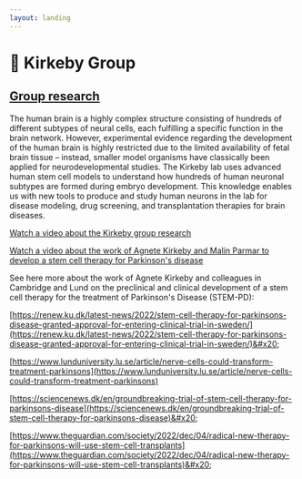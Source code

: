 ```yaml
---
layout: landing
---
```


# 🔵 Kirkeby Group

## [Group research](https://renew.ku.dk/research/reseach-groups/kirkeby-group/#collapse-1582021919959)

The human brain is a highly complex structure consisting of hundreds of different subtypes of neural cells, each fulfilling a specific function in the brain network. However, experimental evidence regarding the development of the human brain is highly restricted due to the limited availability of fetal brain tissue – instead, smaller model organisms have classically been applied for neurodevelopmental studies. The Kirkeby lab uses advanced human stem cell models to understand how hundreds of human neuronal subtypes are formed during embryo development. This knowledge enables us with new tools to produce and study human neurons in the lab for disease modeling, drug screening, and transplantation therapies for brain diseases.

[Watch a video about the Kirkeby group research](https://www.youtube.com/watch?v=CRBQQDv1kYw)

[Watch a video about the work of Agnete Kirkeby and Malin Parmar to develop a stem cell therapy for Parkinson's disease](https://www.youtube.com/watch?v=as1XnGmepyY)&#x20;

See here more about the work of Agnete Kirkeby and colleagues in Cambridge and Lund on the preclinical and clinical development of a stem cell therapy for the treatment of Parkinson's Disease (STEM-PD):&#x20;

[https://renew.ku.dk/latest-news/2022/stem-cell-therapy-for-parkinsons-disease-granted-approval-for-entering-clinical-trial-in-sweden/](https://renew.ku.dk/latest-news/2022/stem-cell-therapy-for-parkinsons-disease-granted-approval-for-entering-clinical-trial-in-sweden/)&#x20;

[https://www.lunduniversity.lu.se/article/nerve-cells-could-transform-treatment-parkinsons](https://www.lunduniversity.lu.se/article/nerve-cells-could-transform-treatment-parkinsons)

[https://sciencenews.dk/en/groundbreaking-trial-of-stem-cell-therapy-for-parkinsons-disease](https://sciencenews.dk/en/groundbreaking-trial-of-stem-cell-therapy-for-parkinsons-disease)&#x20;

[https://www.theguardian.com/society/2022/dec/04/radical-new-therapy-for-parkinsons-will-use-stem-cell-transplants](https://www.theguardian.com/society/2022/dec/04/radical-new-therapy-for-parkinsons-will-use-stem-cell-transplants)&#x20;
